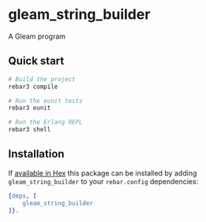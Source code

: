 # gleam_string_builder

A Gleam program


## Quick start

```sh
# Build the project
rebar3 compile

# Run the eunit tests
rebar3 eunit

# Run the Erlang REPL
rebar3 shell
```


## Installation

If [available in Hex](https://www.rebar3.org/docs/dependencies#section-declaring-dependencies)
this package can be installed by adding `gleam_string_builder` to your `rebar.config` dependencies:

```erlang
{deps, [
    gleam_string_builder
]}.
```
